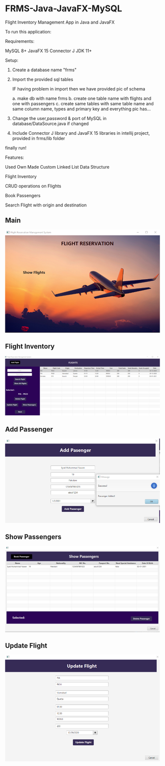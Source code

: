 # FRMS-Java-JavaFX-MySQL
Flight Inventory Management App in Java and JavaFX

To run this application:


Requirements:

MySQL 8+
JavaFX 15
Connector J
JDK 11+ 

Setup:

1) Create a database name "frms"
2) Import the provided sql tables

   IF having problem in import then we have provided pic of schema

	a. make db with name frms
	b. create one table name with flights and one with passengers
	c. create same tables with same table name and
	same column name, types and primary key and everything pic has...


3) Change the user,password & port of MySQL in database/DataSource.java if changed
4) Include Connector J library and JavaFX 15 libraries in intellij project, 
provided in frms/lib folder

finally run! 

Features:

Used Own Made Custom Linked List Data Structure

Flight Inventory

CRUD operations on Flights

Book Passengers

Search Flight with origin and destination

<h2> Main </h2>

<img src="https://raw.githubusercontent.com/smyaseen/pics/main/frms/1.png" />

<h2> Flight Inventory </h2>

<img src="https://raw.githubusercontent.com/smyaseen/pics/main/frms/2.png" />

<h2> Add Passenger  </h2>

<img src="https://raw.githubusercontent.com/smyaseen/pics/main/frms/3.png" />

<h2> Show Passengers </h2>

<img src="https://raw.githubusercontent.com/smyaseen/pics/main/frms/4.png" />

<h2> Update Flight </h2>

<img src="https://raw.githubusercontent.com/smyaseen/pics/main/frms/5.png" />
